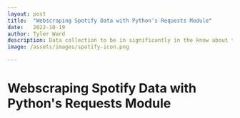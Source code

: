 ```yaml
---
layout: post
title:  "Webscraping Spotify Data with Python's Requests Module"
date:   2022-10-19
author: Tyler Ward
description: Data collection to be in significantly in the know about today's music hits
image: /assets/images/spotify-icon.png

---
```


# Webscraping Spotify Data with Python's Requests Module
